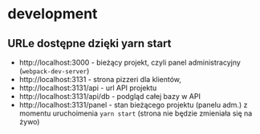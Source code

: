 # development

## URLe dostępne dzięki yarn start

- http://localhost:3000 - bieżący projekt, czyli panel administracyjny (`webpack-dev-server`)
- http://localhost:3131 - strona pizzeri dla klientów,
- http://localhost:3131/api - url API projektu
- http://localhost:3131/api/db - podgląd całej bazy w API
- http://localhost:3131/panel - stan bieżącego projektu (panelu adm.) z momentu uruchoimenia  `yarn start`
(strona nie będzie zmieniała się na żywo)
